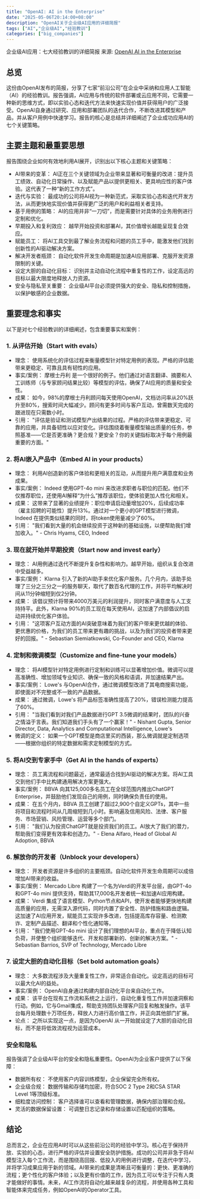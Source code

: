 ```yaml
---
title: "OpenAI: AI in the Enterprise"
date: "2025-05-06T20:14:00+08:00"
description: "OpenAI关于企业级AI应用的详细简报"
tags: ["AI","企业级AI","经验教训"]
categories: ["big_companies"]
---
```



企业级AI应用：七大经验教训的详细简报
来源: [OpenAI AI in the Enterprise](https://cdn.openai.com/business-guides-and-resources/ai-in-the-enterprise.pdf)

## 总览

这份由OpenAI发布的简报，分享了七家“前沿公司”在企业中采纳和应用人工智能（AI）的经验教训。报告强调，AI应用与传统的软件部署或云应用不同，它需要一种新的思维方式，即以实验心态和迭代方法来快速实现价值并获得用户的广泛接受。OpenAI自身通过研究、应用和部署团队的迭代合作，不断改进其模型和产品，并从客户用例中快速学习。报告的核心是总结并详细阐述了企业成功应用AI的七个关键策略。

## 主要主题和最重要思想

报告围绕企业如何有效地利用AI展开，识别出以下核心主题和关键策略：

- AI带来的变革： AI正在三个关键领域为企业带来显著和可衡量的改进：提升员工绩效、自动化日常操作、以及赋能产品以提供更相关、更具响应性的客户体验。这代表了一种“新的工作方式”。
- 迭代与实验： 最成功的公司将AI视为一种新范式，采取实验心态和迭代开发方法，从而更快地实现价值并获得更广泛的用户和利益相关者支持。
- 基于用例的策略： AI的应用并非“一刀切”，而是需要针对具体的业务用例进行定制和优化。
- 早期投入和复利效应： 越早开始投资和部署AI，其价值增长越能呈现复合效应。
- 赋能员工： 将AI工具交到最了解业务流程和问题的员工手中，能激发他们找到创新性的AI驱动解决方案。
- 解决开发者瓶颈： 自动化软件开发生命周期是加速AI应用部署、克服开发资源限制的关键。
- 设定大胆的自动化目标： 识别并主动自动化流程中重复性的工作，设定高远的目标以最大限度地释放人力资源。
- 安全与隐私至关重要： 企业级AI平台必须提供强大的安全、隐私和控制措施，以保护敏感的企业数据。

## 重要理念和事实

以下是对七个经验教训的详细阐述，包含重要事实和案例：

### 1. 从评估开始（Start with evals）

- 理念： 使用系统化的评估过程来衡量模型针对特定用例的表现。严格的评估能带来更稳定、可靠且具有韧性的应用。
- 事实/案例： 摩根士丹利 是一个很好的例子。他们通过对语言翻译、摘要和人工训练师（与专家顾问结果比较）等模型的评估，确保了AI应用的质量和安全性。
- 成果： 如今，98%的摩根士丹利顾问每天使用OpenAI，文档访问率从20%跃升至80%，搜索时间大幅减少。顾问有更多时间与客户互动，曾需数天完成的跟进现在只需数小时。
- 引用： "评估是验证和测试模型产出结果的过程。严格的评估带来更稳定、可靠的应用，并具备韧性以应对变化。评估围绕着衡量模型输出质量的任务，参照基准——它是否更准确？更合规？更安全？你的关键指标取决于每个用例最重要的方面。"

### 2. 将AI嵌入产品中（Embed AI in your products）

- 理念： 利用AI创造新的客户体验和更相关的互动，从而提升用户满意度和业务成果。
- 事实/案例： Indeed 使用GPT-4o mini 来改进求职者与职位的匹配。他们不仅推荐职位，还使用AI解释“为什么”推荐该职位，使体验更加人性化和相关。
- 成果： 这带来了显著的业绩提升：职位申请启动量增加20%，后续成功率（雇主招聘的可能性）提升13%。通过对一个更小的GPT模型进行微调，Indeed 在提供类似结果的同时，将token使用量减少了60%。
- 引用： "我们看到大量的机会继续投资于这种新的基础设施，以便帮助我们增加收入。" - Chris Hyams, CEO, Indeed

### 3. 现在就开始并早期投资（Start now and invest early）

- 理念： AI用例通过迭代不断提升复杂性和影响力。越早开始，组织从复合改进中受益越多。
- 事实/案例： Klarna 引入了新的AI助手来优化客户服务。几个月内，该助手处理了三分之三分之一的服务聊天，取代了数百名代理的工作，并将平均解决时间从11分钟缩短到仅2分钟。
- 成果： 该倡议预计将带来4000万美元的利润提升，同时客户满意度与人工支持持平。此外，Klarna 90%的员工现在每天使用AI，这加速了内部倡议的启动并持续优化客户体验。
- 引用： "这项客户互动方面的AI突破意味着为我们的客户带来更优越的体验、更优惠的价格，为我们的员工带来更有趣的挑战，以及为我们的投资者带来更好的回报。" - Sebastian Siemiatkowski, Co-Founder and CEO, Klarna

### 4. 定制和微调模型（Customize and fine-tune your models）

- 理念： 将AI模型针对特定用例进行定制和训练可以显著增加价值。微调可以提高准确性、增加领域专业知识、确保一致的风格和语调，并加速结果产出。
- 事实/案例： Lowe's 与OpenAI合作，通过微调模型改进了其电商搜索功能，即使面对不完整或不一致的产品数据。
- 成果： 通过微调，Lowe's 将产品标签准确性提高了20%，错误检测能力提高了60%。
- 引用： "当我们看到对我们产品数据进行GPT 3.5微调的结果时，团队的兴奋之情溢于言表。我们知道我们手头有了一个赢家！" - Nishant Gupta, Senior Director, Data, Analytics and Computational Intelligence, Lowe's
- 微调的定义： 如果一个GPT模型是商店里买的西装，那么微调就是定制选项——根据你组织的特定数据和需求定制模型的方式。

### 5. 将AI交到专家手中（Get AI in the hands of experts）

- 理念： 员工离流程和问题最近，通常最适合找到AI驱动的解决方案。将AI工具交到他们手中比构建通用解决方案更强大。
- 事实/案例： BBVA 向其125,000多名员工在全球范围内推出ChatGPT Enterprise，并鼓励他们发现自己的用例，同时确保负责任的使用。
- 成果： 在五个月内，BBVA 员工创建了超过2,900个自定义GPTs，其中一些将项目和流程时间从几周缩短到几小时。影响遍及信用风险、法律、客户服务、市场营销、风险管理、运营等多个部门。
- 引用： "我们认为投资ChatGPT就是投资我们的员工。AI放大了我们的潜力，帮助我们变得更有效率和创造力。" - Elena Alfaro, Head of Global AI Adoption, BBVA

### 6. 解放你的开发者（Unblock your developers）

- 理念： 开发者资源是许多组织的主要瓶颈。自动化软件开发生命周期可以成倍增加AI带来的收益。
- 事实/案例： Mercado Libre 构建了一个名为Verdi的开发平台层，由GPT-4o和GPT-4o mini 提供支持，帮助其17,000名开发者统一和加速AI应用构建。
- 成果： Verdi 集成了语言模型、Python节点和API，使开发者能够更快地构建高质量的应用，无需深入源代码，同时内置了安全性、防护措施和路由逻辑。这加速了AI应用开发，赋能员工实现许多改进，包括提高库存容量、检测欺诈、定制产品描述、翻译和个性化通知等。
- 引用： "我们使用GPT-4o mini 设计了我们理想的AI平台，重点在于降低认知负荷，并使整个组织能够迭代、开发和部署新的、创新的解决方案。" - Sebastian Barrios, SVP of Technology, Mercado Libre

### 7. 设定大胆的自动化目标（Set bold automation goals）

- 理念： 大多数流程涉及大量重复性工作，非常适合自动化。设定高远的目标可以最大化AI的益处。
- 事实/案例： OpenAI自身通过构建内部自动化平台来自动化工作。
- 成果： 该平台在现有工作流和系统之上运行，自动化重复性工作并加速洞察和行动。例如，它与Gmail集成，帮助支持团队处理客户回复和触发操作。该平台每月处理数十万项任务，释放人力进行高价值工作，并正向其他部门扩展。
- 论点： 之所以实现这一点，是因为OpenAI 从一开始就设定了大胆的自动化目标，而不是将低效流程视为运营成本。

### 安全和隐私

报告强调了企业级AI平台的安全和隐私重要性。OpenAI为企业客户提供了以下保障：

- 数据所有权： 不使用客户内容训练模型，企业保留完全所有权。
- 企业级合规： 数据传输和存储均加密，符合SOC 2 Type 2和CSA STAR Level 1等顶级标准。
- 细粒度访问控制： 客户选择谁可以查看和管理数据，确保内部治理和合规。
- 灵活的数据保留设置： 可调整日志记录和存储设置以匹配组织的策略。

## 结论

总而言之，企业在应用AI时可以从这些前沿公司的经验中学习。核心在于保持开放、实验的心态，进行严格的评估并设置安全防护措施。成功的公司并非急于将AI模型注入每个工作流，而是围绕高回报、低投入的用例进行调整，在迭代中学习，并将学习成果应用于新的领域。AI带来的成果是清晰且可衡量的：更快、更准确的流程；更个性化的客户体验；以及更有价值的工作，因为员工可以专注于只有人类才能做好的事情。未来，AI工作流将自动化越来越复杂的流程，并使用各种工具和智能体来完成任务，例如OpenAI的Operator工具。
